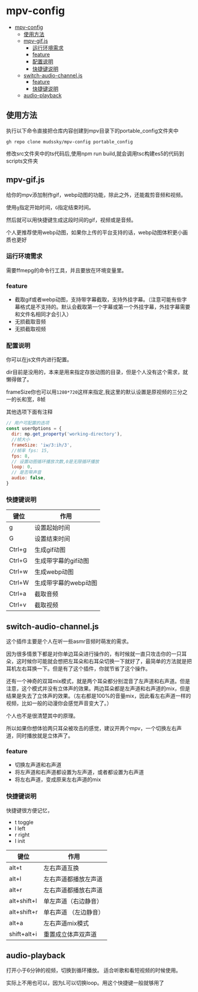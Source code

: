 # mpv-config

- [mpv-config](#mpv-config)
  - [使用方法](#使用方法)
  - [mpv-gif.js](#mpv-gifjs)
    - [运行环境需求](#运行环境需求)
    - [feature](#feature)
    - [配置说明](#配置说明)
    - [快捷键说明](#快捷键说明)
  - [switch-audio-channel.js](#switch-audio-channeljs)
    - [feature](#feature-1)
    - [快捷键说明](#快捷键说明-1)
  - [audio-playback](#audio-playback)

## 使用方法

  执行以下命令直接把仓库内容创建到mpv目录下的portable_config文件夹中

  ```
  gh repo clone mudssky/mpv-config portable_config
  ```

  修改src文件夹中的ts代码后,使用npm run build,就会调用tsc构建es5的代码到scripts文件夹

## mpv-gif.js

给你的mpv添加制作gif，webp动图的功能，除此之外，还能裁剪音频和视频。

使用`g`指定开始时间，`G`指定结束时间。

然后就可以用快捷键生成这段时间的gif，视频或是音频。

个人更推荐使用webp动图，如果你上传的平台支持的话，webp动图体积更小画质也更好

### 运行环境需求

需要ffmepg的命令行工具，并且要放在环境变量里。

### feature

- 截取gif或者webp动图，支持带字幕截取，支持外挂字幕。（注意可能有些字幕格式是不支持的。默认会截取第一个字幕或第一个外挂字幕，外挂字幕需要和文件名相同才会引入）
- 无损截取音频
- 无损截取视频

### 配置说明

你可以在js文件内进行配置。

dir目前是没用的，本来是用来指定存放动图的目录，但是个人没有这个需求，就懒得做了。

frameSize你也可以用`1280*720`这样来指定,我这里的默认设置是原视频的三分之一的长和宽，8帧

其他选项下面有注释

```javascript
// 用户可配置的选项
const userOptions = {
  dir: mp.get_property('working-directory'),
  //帧大小
  frameSize: 'iw/3:ih/3',
  //帧率 fps: 15,
  fps: 8,
  // 设置动图循环播放次数,0是无限循环播放
  loop: 0,
  // 是否带声音
  audio: false,
}
```

### 快捷键说明

| 键位   | 作用                 |
| ------ | -------------------- |
| g      | 设置起始时间         |
| G      | 设置结束时间         |
| Ctrl+g | 生成gif动图          |
| Ctrl+G | 生成带字幕的gif动图  |
| Ctrl+w | 生成webp动图         |
| Ctrl+W | 生成带字幕的webp动图 |
| Ctrl+a | 截取音频             |
| Ctrl+v | 截取视频             |

## switch-audio-channel.js

这个插件主要是个人在听一些asmr音频时萌发的需求。

因为很多情景下都是对你单边耳朵进行操作的，有时候就一直只攻击你的一只耳朵，这时候你可能就会想把左耳朵和右耳朵切换一下就好了，最简单的方法就是把耳机左右耳换一下。但是有了这个插件，你就节省了这个操作。

还有一个神奇的双耳mix模式，就是两个耳朵都分别混音了左声道和右声道。但是注意，这个模式并没有立体声的效果。两边耳朵都是左声道和右声道的mix，但是结果是失去了立体声的效果。（左右都是100%的音量mix，因此看左右声道一样的视频，比如一般的动漫你会感觉声音变大了。）

个人也不是很清楚其中的原理。

所以如果你想体验两只耳朵被攻击的感觉，建议开两个mpv，一个切换左右声道，同时播放就是立体声了。

### feature

- 切换左声道和右声道
- 将左声道和右声道都设置为左声道，或者都设置为右声道
- 将左右声道，变成原来左右声道的mix

### 快捷键说明

快捷键很方便记忆，

- t toggle
- l left
- r right
- I init

| 键位        | 作用                   |
| ----------- | ---------------------- |
| alt+t       | 左右声道互换           |
| alt+l       | 左右声道都播放左声道   |
| alt+r       | 左右声道都播放右声道   |
| alt+shift+l | 单左声道（右边静音）   |
| alt+shift+r | 单右声道  （左边静音） |
| alt+a       | 左右声道mix模式        |
| shift+alt+i | 重置成立体声双声道     |

## audio-playback

打开小于6分钟的视频，切换到循环播放。
适合听歌和看短视频的时候使用。

实际上不用也可以，因为L可以切换loop。用这个快捷键一般就够用了
